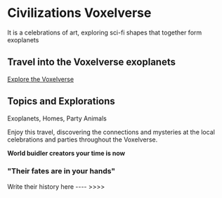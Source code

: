 # Civilizations Voxelverse

It is a celebrations of art, exploring sci-fi shapes that together form exoplanets


## Travel into the Voxelverse exoplanets
[Explore the Voxelverse](https://pulsarforge.io/civilizations-voxelverse-nfts)


## Topics and Explorations

Exoplanets, Homes, Party Animals

Enjoy this travel, discovering the connections and mysteries at the local celebrations and parties throughout the Voxelverse.


**World buidler creators your time is now**


### "Their fates are in your hands"

Write their history here ---- >>>>